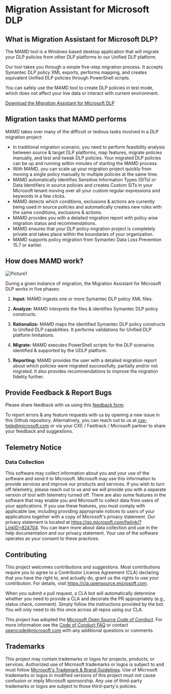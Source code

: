 # Migration Assistant for Microsoft DLP 


## What is Migration Assistant for Microsoft DLP?

The MAMD tool is a Windows based desktop application that will migrate your DLP policies from other DLP platforms to our Unified DLP platform. 

Our tool takes you through a simple five-step migration process. It accepts Symantec DLP policy XML exports, performs mapping, and creates equivalent Unified DLP policies through PowerShell scripts.

You can safely use the MAMD tool to create DLP policies in test mode, which does not affect your live data or interact with current environment. 

[Download the Migration Assistant for Microsoft DLP](https://aka.ms/DownloadMDMA)

## Migration tasks that MAMD performs

MAMD takes over many of the difficult or tedious tasks involved in a DLP migration project:

-	In traditional migration scenario, you need to perform feasibility analysis between source & target DLP platforms, map features, migrate policies manually, and test and tweak DLP policies. Your migrated DLP policies can be up and running within minutes of starting the MAMD process.
- With MAMD, you can scale up your migration project quickly from moving a single policy manually to multiple policies at the same time.
- MAMD automatically identifies Sensitive Information Types (SITs) or Data Identifiers in source policies and creates Custom SITs in your Microsoft tenant moving over all your custom regular expressions and keywords in a few clicks.
- MAMD detects which conditions, exclusions & actions are currently being used in source policies and automatically creates new rules with the same conditions, exclusions & actions.
- MAMD provides you with a detailed migration report with policy wise migration status and recommendations.
- MAMD ensures that your DLP policy migration project is completely private and takes place within the boundaries of your organization.
- MAMD supports policy migration from Symantec Data Loss Prevention 15.7 or earlier.



## How does MAMD work?

![Picture1](https://user-images.githubusercontent.com/69503744/154880938-405ee271-482b-4dca-8f41-30017d64758c.png)

During a given instance of migration, the Migration Assistant for Microsoft DLP works in five phases:

1.  **Input:** MAMD ingests one or more Symantec DLP policy XML files.

2.	**Analyze:** MAMD interprets the files & identifies Symantec DLP policy constructs.

3.	**Rationalize:** MAMD maps the identified Symantec DLP policy constructs to Unified DLP capabilities. It performs validations for Unified DLP platform limitations.

4.	**Migrate:** MAMD executes PowerShell scripts for the DLP scenarios identified & supported by the UDLP platform. 

5.	**Reporting:** MAMD provides the user with a detailed migration report about which policies were migrated successfully, partially and/or not migrated. It also provides recommendations to improve the migration fidelity further.


## Provide Feedback & Report Bugs

Please share feedback with us using this [feedback form](https://aka.ms/MDMAFeedback).

To report errors & any feature requests with us by opening a new issue in this Github repository. Alternatively, you can reach out to us at cxe-help@microsoft.com or via your CXE / Fasttrack / Microsoft partner to share your feedback and suggestions.



## Telemetry Notice

### Data Collection
This software may collect information about you and your use of the software and send it to Microsoft. Microsoft may use this information to provide services and improve our products and services. If you wish to turn off telemetry, please reach out to us and we will provide you with a separate version of tool with telemetry turned off. There are also some features in the software that may enable you and Microsoft to collect data from users of your applications. If you use these features, you must comply with applicable law, including providing appropriate notices to users of your applications together with a copy of Microsoft's privacy statement. Our privacy statement is located at https://go.microsoft.com/fwlink/?LinkID=824704. You can learn more about data collection and use in the help documentation and our privacy statement. Your use of the software operates as your consent to these practices.



## Contributing

This project welcomes contributions and suggestions.  Most contributions require you to agree to a
Contributor License Agreement (CLA) declaring that you have the right to, and actually do, grant us
the rights to use your contribution. For details, visit https://cla.opensource.microsoft.com.

When you submit a pull request, a CLA bot will automatically determine whether you need to provide
a CLA and decorate the PR appropriately (e.g., status check, comment). Simply follow the instructions
provided by the bot. You will only need to do this once across all repos using our CLA.

This project has adopted the [Microsoft Open Source Code of Conduct](https://opensource.microsoft.com/codeofconduct/).
For more information see the [Code of Conduct FAQ](https://opensource.microsoft.com/codeofconduct/faq/) or
contact [opencode@microsoft.com](mailto:opencode@microsoft.com) with any additional questions or comments.

## Trademarks

This project may contain trademarks or logos for projects, products, or services. Authorized use of Microsoft 
trademarks or logos is subject to and must follow 
[Microsoft's Trademark & Brand Guidelines](https://www.microsoft.com/en-us/legal/intellectualproperty/trademarks/usage/general).
Use of Microsoft trademarks or logos in modified versions of this project must not cause confusion or imply Microsoft sponsorship.
Any use of third-party trademarks or logos are subject to those third-party's policies.
